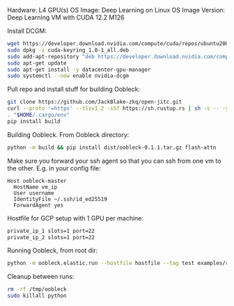 Hardware: L4 GPU(s)
OS Image: Deep Learning on Linux
OS Image Version: Deep Learning VM with CUDA 12.2 M126

Install DCGM:
```bash
wget https://developer.download.nvidia.com/compute/cuda/repos/ubuntu2004/x86_64/cuda-keyring_1.0-1_all.deb
sudo dpkg -i cuda-keyring_1.0-1_all.deb
sudo add-apt-repository "deb https://developer.download.nvidia.com/compute/cuda/repos/debian11/x86_64/ /"
sudo apt-get update
sudo apt-get install -y datacenter-gpu-manager
sudo systemctl --now enable nvidia-dcgm
```

Pull repo and install stuff for building Oobleck:
```bash
git clone https://github.com/JackBlake-zkq/open-jitc.git
curl --proto '=https' --tlsv1.2 -sSf https://sh.rustup.rs | sh -s -- -y
. "$HOME/.cargo/env" 
pip install build
```

Building Oobleck. From Oobleck directory:
```bash
python -m build && pip install dist/oobleck-0.1.1.tar.gz flash-attn
```

Make sure you forward your ssh agent so that you can ssh from one vm to the other. E.g. in your config file:

```
Host oobleck-master
  HostName vm_ip
  User username
  IdentityFile ~/.ssh/id_ed25519
  ForwardAgent yes
```

Hostfile for GCP setup with 1 GPU per machine:
```bash
private_ip_1 slots=1 port=22
private_ip_2 slots=1 port=22
```

Running Oobleck, from root dir:
```bash
python -m oobleck.elastic.run --hostfile hostfile --tag test examples/run_gpt2.py --tp_size 1
```

Cleanup between runs:
```bash
rm -rf /tmp/oobleck
sudo killall python
```